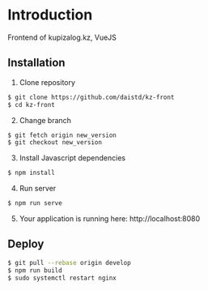 # Introduction

Frontend of kupizalog.kz, VueJS  

## Installation

1. Clone repository

```bash
$ git clone https://github.com/daistd/kz-front
$ cd kz-front
```

2. Change branch

```bash
$ git fetch origin new_version
$ git checkout new_version
```

3. Install Javascript dependencies

```bash
$ npm install
```

4. Run server

```bash
$ npm run serve
```

5. Your application is running here: http://localhost:8080

## Deploy

```bash
$ git pull --rebase origin develop
$ npm run build
$ sudo systemctl restart nginx
```
